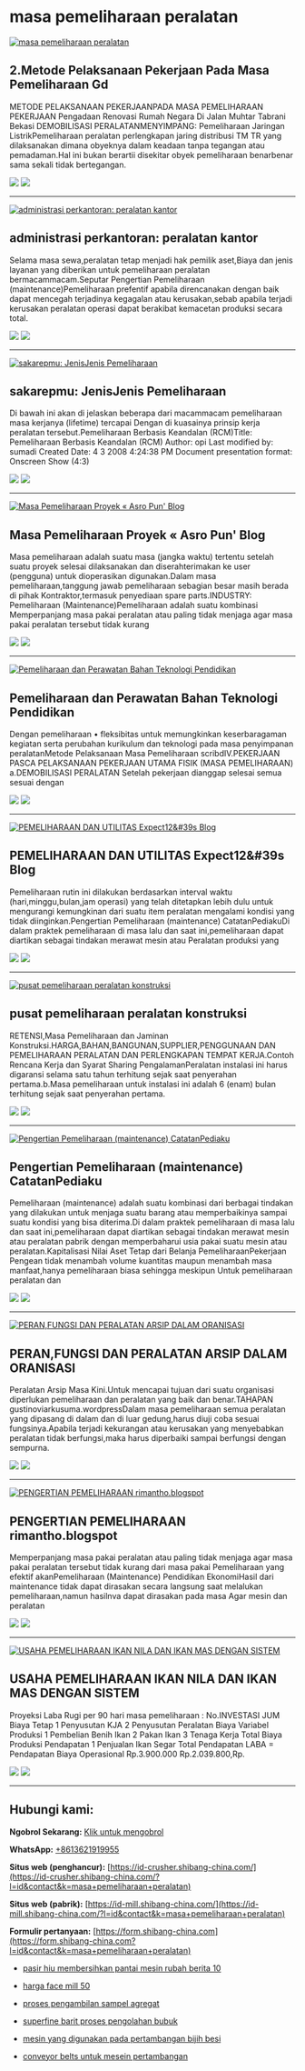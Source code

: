# masa pemeliharaan peralatan

<a href="https://swt.shibang-china.com/?l=id&img&k=masa+pemeliharaan+peralatan" target="_blank">![masa pemeliharaan peralatan](http://static.shibang-china.com/all-800x300/878.jpg)</a>

## 2.Metode Pelaksanaan Pekerjaan Pada Masa Pemeliharaan Gd
METODE PELAKSANAAN PEKERJAANPADA MASA PEMELIHARAAN PEKERJAAN Pengadaan Renovasi Rumah Negara Di Jalan Muhtar Tabrani Bekasi DEMOBILISASI PERALATANMENYIMPANG: Pemeliharaan Jaringan ListrikPemeliharaan peralatan perlengkapan jaring distribusi TM TR yang dilaksanakan dimana obyeknya dalam keadaan tanpa tegangan atau pemadaman.Hal ini bukan berartii disekitar obyek pemeliharaan benarbenar sama sekali tidak bertegangan.


<a href="https://whatsapp.shibangsoft.com/WhatsApp.php" target="_blank" title="WhatsApp">![](http://static.shibang-china.com/icon/whatsapp.png)</a> <a href="https://swt.shibang-china.com/?l=id&icon&k=masa+pemeliharaan+peralatan" target="_blank">![](http://static.shibang-china.com/icon/chat-id.png)</a>

---

<a href="https://swt.shibang-china.com/?l=id&img&k=masa+pemeliharaan+peralatan" target="_blank">![administrasi perkantoran: peralatan kantor](http://static.shibang-china.com/all-800x300/61.jpg)</a>

## administrasi perkantoran: peralatan kantor
Selama masa sewa,peralatan tetap menjadi hak pemilik aset,Biaya dan jenis layanan yang diberikan untuk pemeliharaan peralatan bermacammacam.Seputar Pengertian Pemeliharaan (maintenance)Pemeliharaan prefentif apabila direncanakan dengan baik dapat mencegah terjadinya kegagalan atau kerusakan,sebab apabila terjadi kerusakan peralatan operasi dapat berakibat kemacetan produksi secara total.


<a href="https://whatsapp.shibangsoft.com/WhatsApp.php" target="_blank" title="WhatsApp">![](http://static.shibang-china.com/icon/whatsapp.png)</a> <a href="https://swt.shibang-china.com/?l=id&icon&k=masa+pemeliharaan+peralatan" target="_blank">![](http://static.shibang-china.com/icon/chat-id.png)</a>

---

<a href="https://swt.shibang-china.com/?l=id&img&k=masa+pemeliharaan+peralatan" target="_blank">![sakarepmu: JenisJenis Pemeliharaan](http://static.shibang-china.com/all-800x300/846.jpg)</a>

## sakarepmu: JenisJenis Pemeliharaan
Di bawah ini akan di jelaskan beberapa dari macammacam pemeliharaan masa kerjanya (lifetime) tercapai Dengan di kuasainya prinsip kerja peralatan tersebut.Pemeliharaan Berbasis Keandalan (RCM)Title: Pemeliharaan Berbasis Keandalan (RCM) Author: opi Last modified by: sumadi Created Date: 4 3 2008 4:24:38 PM Document presentation format: Onscreen Show (4:3)


<a href="https://whatsapp.shibangsoft.com/WhatsApp.php" target="_blank" title="WhatsApp">![](http://static.shibang-china.com/icon/whatsapp.png)</a> <a href="https://swt.shibang-china.com/?l=id&icon&k=masa+pemeliharaan+peralatan" target="_blank">![](http://static.shibang-china.com/icon/chat-id.png)</a>

---

<a href="https://swt.shibang-china.com/?l=id&img&k=masa+pemeliharaan+peralatan" target="_blank">![Masa Pemeliharaan Proyek « Asro Pun' Blog](http://static.shibang-china.com/all-800x300/370.jpg)</a>

## Masa Pemeliharaan Proyek « Asro Pun' Blog
Masa pemeliharaan adalah suatu masa (jangka waktu) tertentu setelah suatu proyek selesai dilaksanakan dan diserahterimakan ke user (pengguna) untuk dioperasikan digunakan.Dalam masa pemeliharaan,tanggung jawab pemeliharaan sebagian besar masih berada di pihak Kontraktor,termasuk penyediaan spare parts.INDUSTRY: Pemeliharaan (Maintenance)Pemeliharaan adalah suatu kombinasi Memperpanjang masa pakai peralatan atau paling tidak menjaga agar masa pakai peralatan tersebut tidak kurang


<a href="https://whatsapp.shibangsoft.com/WhatsApp.php" target="_blank" title="WhatsApp">![](http://static.shibang-china.com/icon/whatsapp.png)</a> <a href="https://swt.shibang-china.com/?l=id&icon&k=masa+pemeliharaan+peralatan" target="_blank">![](http://static.shibang-china.com/icon/chat-id.png)</a>

---

<a href="https://swt.shibang-china.com/?l=id&img&k=masa+pemeliharaan+peralatan" target="_blank">![Pemeliharaan dan Perawatan Bahan Teknologi Pendidikan](http://static.shibang-china.com/all-800x300/1177.jpg)</a>

## Pemeliharaan dan Perawatan Bahan Teknologi Pendidikan
Dengan pemeliharaan • fleksibitas untuk memungkinkan keserbaragaman kegiatan serta perubahan kurikulum dan teknologi pada masa penyimpanan peralatanMetode Pelaksanaan Masa Pemeliharaan scribdIV.PEKERJAAN PASCA PELAKSANAAN PEKERJAAN UTAMA FISIK (MASA PEMELIHARAAN) a.DEMOBILISASI PERALATAN Setelah pekerjaan dianggap selesai semua sesuai dengan


<a href="https://whatsapp.shibangsoft.com/WhatsApp.php" target="_blank" title="WhatsApp">![](http://static.shibang-china.com/icon/whatsapp.png)</a> <a href="https://swt.shibang-china.com/?l=id&icon&k=masa+pemeliharaan+peralatan" target="_blank">![](http://static.shibang-china.com/icon/chat-id.png)</a>

---

<a href="https://swt.shibang-china.com/?l=id&img&k=masa+pemeliharaan+peralatan" target="_blank">![PEMELIHARAAN DAN UTILITAS Expect12&#39s Blog](http://static.shibang-china.com/all-800x300/1403.jpg)</a>

## PEMELIHARAAN DAN UTILITAS Expect12&#39s Blog
Pemeliharaan rutin ini dilakukan berdasarkan interval waktu (hari,minggu,bulan,jam operasi) yang telah ditetapkan lebih dulu untuk mengurangi kemungkinan dari suatu item peralatan mengalami kondisi yang tidak diinginkan.Pengertian Pemeliharaan (maintenance) CatatanPediakuDi dalam praktek pemeliharaan di masa lalu dan saat ini,pemeliharaan dapat diartikan sebagai tindakan merawat mesin atau Peralatan produksi yang


<a href="https://whatsapp.shibangsoft.com/WhatsApp.php" target="_blank" title="WhatsApp">![](http://static.shibang-china.com/icon/whatsapp.png)</a> <a href="https://swt.shibang-china.com/?l=id&icon&k=masa+pemeliharaan+peralatan" target="_blank">![](http://static.shibang-china.com/icon/chat-id.png)</a>

---

<a href="https://swt.shibang-china.com/?l=id&img&k=masa+pemeliharaan+peralatan" target="_blank">![pusat pemeliharaan peralatan konstruksi](http://static.shibang-china.com/all-800x300/707.jpg)</a>

## pusat pemeliharaan peralatan konstruksi
RETENSI,Masa Pemeliharaan dan Jaminan Konstruksi.HARGA,BAHAN,BANGUNAN,SUPPLIER,PENGGUNAAN DAN PEMELIHARAAN PERALATAN DAN PERLENGKAPAN TEMPAT KERJA.Contoh Rencana Kerja dan Syarat Sharing PengalamanPeralatan instalasi ini harus digaransi selama satu tahun terhitung sejak saat penyerahan pertama.b.Masa pemeliharaan untuk instalasi ini adalah 6 (enam) bulan terhitung sejak saat penyerahan pertama.


<a href="https://whatsapp.shibangsoft.com/WhatsApp.php" target="_blank" title="WhatsApp">![](http://static.shibang-china.com/icon/whatsapp.png)</a> <a href="https://swt.shibang-china.com/?l=id&icon&k=masa+pemeliharaan+peralatan" target="_blank">![](http://static.shibang-china.com/icon/chat-id.png)</a>

---

<a href="https://swt.shibang-china.com/?l=id&img&k=masa+pemeliharaan+peralatan" target="_blank">![Pengertian Pemeliharaan (maintenance) CatatanPediaku](http://static.shibang-china.com/all-800x300/1220.jpg)</a>

## Pengertian Pemeliharaan (maintenance) CatatanPediaku
Pemeliharaan (maintenance) adalah suatu kombinasi dari berbagai tindakan yang dilakukan untuk menjaga suatu barang atau memperbaikinya sampai suatu kondisi yang bisa diterima.Di dalam praktek pemeliharaan di masa lalu dan saat ini,pemeliharaan dapat diartikan sebagai tindakan merawat mesin atau peralatan pabrik dengan memperbaharui usia pakai suatu mesin atau peralatan.Kapitalisasi Nilai Aset Tetap dari Belanja PemeliharaanPekerjaan Pengean tidak menambah volume kuantitas maupun menambah masa manfaat,hanya pemeliharaan biasa sehingga meskipun Untuk pemeliharaan peralatan dan


<a href="https://whatsapp.shibangsoft.com/WhatsApp.php" target="_blank" title="WhatsApp">![](http://static.shibang-china.com/icon/whatsapp.png)</a> <a href="https://swt.shibang-china.com/?l=id&icon&k=masa+pemeliharaan+peralatan" target="_blank">![](http://static.shibang-china.com/icon/chat-id.png)</a>

---

<a href="https://swt.shibang-china.com/?l=id&img&k=masa+pemeliharaan+peralatan" target="_blank">![PERAN,FUNGSI DAN PERALATAN ARSIP DALAM ORANISASI](http://static.shibang-china.com/all-800x300/344.jpg)</a>

## PERAN,FUNGSI DAN PERALATAN ARSIP DALAM ORANISASI
Peralatan Arsip Masa Kini.Untuk mencapai tujuan dari suatu organisasi diperlukan pemeliharaan dan peralatan yang baik dan benar.TAHAPAN gustinoviarkusuma.wordpressDalam masa pemeliharaan semua peralatan yang dipasang di dalam dan di luar gedung,harus diuji coba sesuai fungsinya.Apabila terjadi kekurangan atau kerusakan yang menyebabkan peralatan tidak berfungsi,maka harus diperbaiki sampai berfungsi dengan sempurna.


<a href="https://whatsapp.shibangsoft.com/WhatsApp.php" target="_blank" title="WhatsApp">![](http://static.shibang-china.com/icon/whatsapp.png)</a> <a href="https://swt.shibang-china.com/?l=id&icon&k=masa+pemeliharaan+peralatan" target="_blank">![](http://static.shibang-china.com/icon/chat-id.png)</a>

---

<a href="https://swt.shibang-china.com/?l=id&img&k=masa+pemeliharaan+peralatan" target="_blank">![PENGERTIAN PEMELIHARAAN rimantho.blogspot](http://static.shibang-china.com/all-800x300/945.jpg)</a>

## PENGERTIAN PEMELIHARAAN rimantho.blogspot
Memperpanjang masa pakai peralatan atau paling tidak menjaga agar masa pakai peralatan tersebut tidak kurang dari masa pakai Pemeliharaan yang efektif akanPemeliharaan (Maintenance) Pendidikan EkonomiHasil dari maintenance tidak dapat dirasakan secara langsung saat melalukan pemeliharaan,namun hasilnva dapat dirasakan pada masa Agar mesin dan peralatan


<a href="https://whatsapp.shibangsoft.com/WhatsApp.php" target="_blank" title="WhatsApp">![](http://static.shibang-china.com/icon/whatsapp.png)</a> <a href="https://swt.shibang-china.com/?l=id&icon&k=masa+pemeliharaan+peralatan" target="_blank">![](http://static.shibang-china.com/icon/chat-id.png)</a>

---

<a href="https://swt.shibang-china.com/?l=id&img&k=masa+pemeliharaan+peralatan" target="_blank">![USAHA PEMELIHARAAN IKAN NILA DAN IKAN MAS DENGAN SISTEM](http://static.shibang-china.com/all-800x300/1200.jpg)</a>

## USAHA PEMELIHARAAN IKAN NILA DAN IKAN MAS DENGAN SISTEM
Proyeksi Laba Rugi per 90 hari masa pemeliharaan : No.INVESTASI JUM Biaya Tetap 1 Penyusutan KJA 2 Penyusutan Peralatan Biaya Variabel Produksi 1 Pembelian Benih Ikan 2 Pakan Ikan 3 Tenaga Kerja Total Biaya Produksi Pendapatan 1 Penjualan Ikan Segar Total Pendapatan LABA = Pendapatan Biaya Operasional Rp.3.900.000 Rp.2.039.800,Rp.

<a href="https://whatsapp.shibangsoft.com/WhatsApp.php" target="_blank" title="WhatsApp">![](http://static.shibang-china.com/icon/whatsapp.png)</a> <a href="https://swt.shibang-china.com/?l=id&icon&k=masa+pemeliharaan+peralatan" target="_blank">![](http://static.shibang-china.com/icon/chat-id.png)</a>

---
## Hubungi kami:

**Ngobrol Sekarang:** [Klik untuk mengobrol](https://swt.shibang-china.com?l=id&contact&k=masa+pemeliharaan+peralatan)

**WhatsApp:**  [+8613621919955](https://whatsapp.shibangsoft.com/WhatsApp.php)

**Situs web (penghancur):** [https://id-crusher.shibang-china.com/](https://id-crusher.shibang-china.com/?l=id&contact&k=masa+pemeliharaan+peralatan)

**Situs web (pabrik):** [https://id-mill.shibang-china.com/](https://id-mill.shibang-china.com/?l=id&contact&k=masa+pemeliharaan+peralatan)

**Formulir pertanyaan:** [https://form.shibang-china.com](https://form.shibang-china.com?l=id&contact&k=masa+pemeliharaan+peralatan)

* [pasir hiu membersihkan pantai mesin rubah berita 10](../33/pasir%20hiu%20membersihkan%20pantai%20mesin%20rubah%20berita%2010.md)

* [harga face mill 50](../37/harga%20face%20mill%2050.md)

* [proses pengambilan sampel agregat](../33/proses%20pengambilan%20sampel%20agregat.md)

* [superfine barit proses pengolahan bubuk](../32/superfine%20barit%20proses%20pengolahan%20bubuk.md)

* [mesin yang digunakan pada pertambangan bijih besi](../32/mesin%20yang%20digunakan%20pada%20pertambangan%20bijih%20besi.md)

* [conveyor belts untuk mesein pertambangan](../36/conveyor%20belts%20untuk%20mesein%20pertambangan.md)